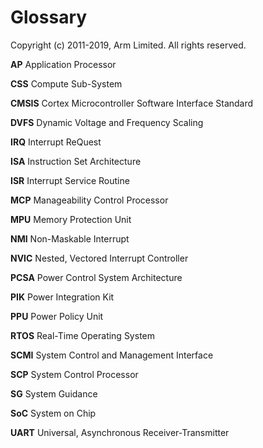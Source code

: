 Glossary
========

Copyright (c) 2011-2019, Arm Limited. All rights reserved.

__AP__
    Application Processor

__CSS__
    Compute Sub-System

__CMSIS__
    Cortex Microcontroller Software Interface Standard

__DVFS__
    Dynamic Voltage and Frequency Scaling

__IRQ__
    Interrupt ReQuest

__ISA__
    Instruction Set Architecture

__ISR__
    Interrupt Service Routine

__MCP__
    Manageability Control Processor

__MPU__
    Memory Protection Unit

__NMI__
    Non-Maskable Interrupt

__NVIC__
    Nested, Vectored Interrupt Controller

__PCSA__
    Power Control System Architecture

__PIK__
    Power Integration Kit

__PPU__
    Power Policy Unit

__RTOS__
    Real-Time Operating System

__SCMI__
    System Control and Management Interface

__SCP__
    System Control Processor

__SG__
    System Guidance

__SoC__
    System on Chip

__UART__
    Universal, Asynchronous Receiver-Transmitter
